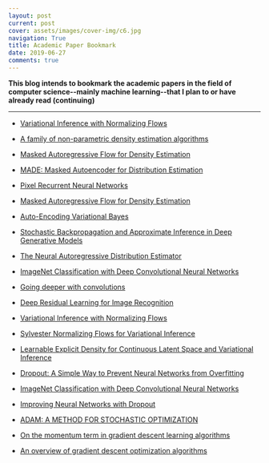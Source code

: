 ```yaml
---
layout: post
current: post
cover: assets/images/cover-img/c6.jpg
navigation: True
title: Academic Paper Bookmark
date: 2019-06-27
comments: true
---
```



**This blog intends to bookmark the academic papers in the field of computer science--mainly machine learning--that I plan to or have already read (continuing)**

------------------

- <a href="https://arxiv.org/pdf/1505.05770.pdf" style="font-weight: normal;">Variational Inference with Normalizing Flows</a>

- <a href="https://math.nyu.edu/faculty/tabak/publications/Tabak-Turner.pdf" style="font-weight: normal;">A family of non-parametric density estimation algorithms</a>

- <a href="https://arxiv.org/pdf/1705.07057.pdf" style="font-weight: normal;">Masked Autoregressive Flow for Density Estimation</a>

- <a href="https://arxiv.org/pdf/1502.03509.pdf" style="font-weight: normal;">MADE: Masked Autoencoder for Distribution Estimation</a>

- <a href="https://arxiv.org/pdf/1601.06759.pdf" style="font-weight: normal;">Pixel Recurrent Neural Networks</a>

- <a href="http://papers.nips.cc/paper/6828-masked-autoregressive-flow-for-density-estimation.pdf" style="font-weight: normal;">Masked Autoregressive Flow for Density Estimation</a>

- <a href="https://arxiv.org/pdf/1312.6114.pdf" style="font-weight: normal;">Auto-Encoding Variational Bayes</a>

- <a href="https://arxiv.org/pdf/1401.4082.pdf" style="font-weight: normal;">Stochastic Backpropagation and Approximate Inference
in Deep Generative Models</a>

- <a href="http://proceedings.mlr.press/v15/larochelle11a/larochelle11a.pdf" style="font-weight: normal;">The Neural Autoregressive Distribution Estimator</a>

- <a href="https://papers.nips.cc/paper/4824-imagenet-classification-with-deep-convolutional-neural-networks.pdf" style="font-weight: normal;">ImageNet Classification with Deep Convolutional Neural Networks</a>

- <a href="https://arxiv.org/pdf/1409.4842.pdf" style="font-weight: normal;">Going deeper with convolutions</a>

- <a href="https://arxiv.org/pdf/1512.03385.pdf" style="font-weight: normal;">Deep Residual Learning for Image Recognition</a>

- <a href="https://arxiv.org/abs/1505.05770" style="font-weight: normal;">Variational Inference with Normalizing Flows</a>

- <a href="https://arxiv.org/abs/1803.05649" style="font-weight: normal;">Sylvester Normalizing Flows for Variational Inference</a>

- <a href="https://arxiv.org/pdf/1710.02248.pdf" style="font-weight: normal;">Learnable Explicit Density for Continuous Latent Space and Variational Inference</a>

- <a href="http://www.jmlr.org/papers/volume15/srivastava14a/srivastava14a.pdf?utm_content=buffer79b43&utm_medium=social&utm_source=twitter.com&utm_campaign=buffer" style="font-weight: normal;">Dropout: A Simple Way to Prevent Neural Networks from
Overfitting</a>

- <a href="https://papers.nips.cc/paper/4824-imagenet-classification-with-deep-convolutional-neural-networks.pdf" style="font-weight: normal;">ImageNet Classification with Deep Convolutional Neural Networks</a>

- <a href="http://www.cs.toronto.edu/~nitish/msc_thesis.pdf" style="font-weight: normal;">Improving Neural Networks with Dropout</a>

- <a href="https://arxiv.org/pdf/1412.6980.pdf%20%22%20entire%20document" style="font-weight: normal;">ADAM: A METHOD FOR STOCHASTIC OPTIMIZATION</a>

- <a href="http://citeseerx.ist.psu.edu/viewdoc/download?doi=10.1.1.65.3526&rep=rep1&type=pdf" style="font-weight: normal;">On the momentum term in gradient descent learning algorithms</a>

- <a href="https://arxiv.org/pdf/1609.04747.pdf" style="font-weight: normal;">An overview of gradient descent optimization
algorithms</a>




